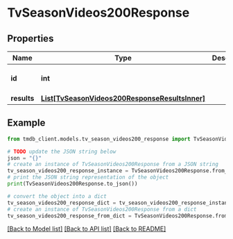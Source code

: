 # TvSeasonVideos200Response


## Properties

Name | Type | Description | Notes
------------ | ------------- | ------------- | -------------
**id** | **int** |  | [optional] [default to 0]
**results** | [**List[TvSeasonVideos200ResponseResultsInner]**](TvSeasonVideos200ResponseResultsInner.md) |  | [optional] 

## Example

```python
from tmdb_client.models.tv_season_videos200_response import TvSeasonVideos200Response

# TODO update the JSON string below
json = "{}"
# create an instance of TvSeasonVideos200Response from a JSON string
tv_season_videos200_response_instance = TvSeasonVideos200Response.from_json(json)
# print the JSON string representation of the object
print(TvSeasonVideos200Response.to_json())

# convert the object into a dict
tv_season_videos200_response_dict = tv_season_videos200_response_instance.to_dict()
# create an instance of TvSeasonVideos200Response from a dict
tv_season_videos200_response_from_dict = TvSeasonVideos200Response.from_dict(tv_season_videos200_response_dict)
```
[[Back to Model list]](../README.md#documentation-for-models) [[Back to API list]](../README.md#documentation-for-api-endpoints) [[Back to README]](../README.md)


